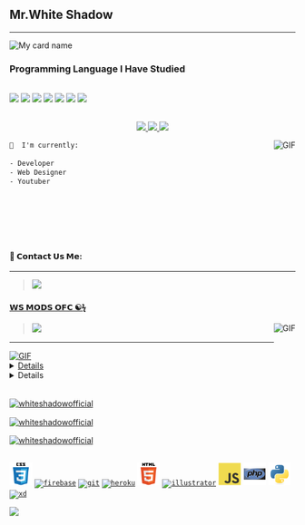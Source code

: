 ## Mr.White Shadow
</p>


----

  ![My card name](https://cardivo.vercel.app/api?name=Mr.White%20Shadow&description=Hi,%20i%27m%20a%20%20%20simple%20developer%20and%20i%27m%2018%20y.o.%20Nice%20to%20meet%20you%20%F0%9F%91%8B&image=https://telegra.ph/file/258d24e5a7ff2f0305c65.jpg?v=4&backgroundColor=%23ecf0f1&github=MrChaby&pattern=leaf&colorPattern=%23eaeaea)
</p>







<h3>Programming Language I Have Studied</h3></br>
<div id="langs">
<img src="https://img.shields.io/badge/Python-3776AB?style=for-the-badge&logo=python&logoColor=white" >
<img src="https://img.shields.io/badge/HTML5-E34F26?style=for-the-badge&logo=html5&logoColor=white" >
<img src="https://img.shields.io/badge/CSS3-1572B6?style=for-the-badge&logo=css3&logoColor=white" >
<img src="https://img.shields.io/badge/C-00599C?style=for-the-badge&logo=c&logoColor=white" >
<img src="https://img.shields.io/badge/C%2B%2B-00599C?style=for-the-badge&logo=c%2B%2B&logoColor=white" >
<img src="https://img.shields.io/badge/Java-2b2e4d?style=for-the-badge&logo=java&logoColor=ff0000" >
<img src="https://img.shields.io/badge/VB.NET-5C2D91?style=for-the-badge&logo=.net&logoColor=white" >
</div>
<div>
&nbsp;
<div id="stats">
<p align="center">
  <a href="https://github.com/whiteshadowofficial">
    <img src="https://komarev.com/ghpvc/?username=whiteshadowofficial&label=Profile%20views&color=ff69b4&label=Profile+Views&style=plastic">

  </a>
  <a href="https://github.com/whiteshadowofficial?tab=stars">
    <img src="https://img.shields.io/github/stars/whiteshadowofficial?color=ff69b4&label=Stars&style=plastic">

  </a>
  <a href="https://github.com/whiteshadowofficial?tab=followers">
    <img src="https://img.shields.io/github/followers/whiteshadowofficial?color=ff69b4&label=Followers&style=plastic">

  </a>
</p>


<img align="right" alt="GIF" height="125px" src="https://telegra.ph/file/258d24e5a7ff2f0305c65.jpg" />



```
📃  I'm currently:

- Developer
- Web Designer
- Youtuber
```  




</br>

</br>



<br><br>
#### 🚀 𝗖𝗼𝗻𝘁𝗮𝗰𝘁 𝗨𝘀 𝗠𝗲:


----

> <a href="http://wa.me/+27791908127?text=හායි🙈🌸"><img src="https://img.shields.io/badge/Contact-White Shadow-ff0000?style=for-the-badge&logo=github&logoColor=ff000000&link=https://youtube.com/channel/UCKW8EUxAo6A7RKhc35H54wg" /><br>

#### 𝗪𝗦 𝗠𝗢𝗗𝗦 𝗢𝗙𝗖 ☯︎ϟ


<img align="right" alt="GIF" height="125px" src="https://telegra.ph/file/34b606df946a576bf1140.jpg" />



> <a href="https://youtube.com/channel/UCKW8EUxAo6A7RKhc35H54wg"><img src="https://img.shields.io/badge/Subscribe-My YT Channel-ff0000?style=for-the-badge&logo=youtube&logoColor=ff000000&link=https://youtube.com/channel/UCKW8EUxAo6A7RKhc35H54wg" /><br>



----
<img align="center" fit="fill" alt="GIF" src="https://media.giphy.com/media/836HiJc7pgzy8iNXCn/giphy.gif" />


<details>

    
![Github Trophy](https://github-profile-trophy.vercel.app/?username=whiteshadowofficial)

</details>

<details>

    
![Metrics](https://metrics.lecoq.io/whiteshadowofficial?template=classic&followup=1&isocalendar=1&languages=1&isocalendar.duration=half-year&config.timezone=IndiaStandardTime%2FIstanbul)

[![News](https://github-readme-stats.vercel.app/api/pin/?username=whiteshadowofficial&theme=highcontrast&repo=whiteshadowofficial)](https://github.com/whiteshadowofficial/whiteshadowofficial)

</details>

</br>



<p align="center">

<a href="https://codepen.io/avipatilpro" target="blank"><img align="center" src="https://cdn.jsdelivr.net/npm/simple-icons@3.0.1/icons/codepen.svg" alt="whiteshadowofficial" height="30" width="40" /></a>

<a href="https://dev.to/avipatilpro" target="blank"><img align="center" src="https://cdn.jsdelivr.net/npm/simple-icons@3.0.1/icons/dev-dot-to.svg" alt="whiteshadowofficial" height="30" width="40" /></a>

<a href="https://www.hackerrank.com/scienceposhitha?hr_r=1" target="blank"><img align="center" src="https://cdn.jsdelivr.net/npm/simple-icons@3.0.1/icons/hackerrank.svg" alt="whiteshadowofficial" height="30" width="40" /></a>

</p>

<p align="center"> 

<code><a href="https://www.w3schools.com/css/" target="_blank"> <img src="https://raw.githubusercontent.com/devicons/devicon/master/icons/css3/css3-original-wordmark.svg" alt="css3" width="40" height="40"/></a></code>&nbsp;<code><a href="https://firebase.google.com/" target="_blank"><img src="https://www.vectorlogo.zone/logos/firebase/firebase-icon.svg" alt="firebase" width="40" height="40"/></a></code>&nbsp;<code><a href="https://git-scm.com/" target="_blank"><img src="https://www.vectorlogo.zone/logos/git-scm/git-scm-icon.svg" alt="git" width="40" height="40"/></a></code>&nbsp;<code><a href="https://heroku.com" target="_blank"><img src="https://www.vectorlogo.zone/logos/heroku/heroku-icon.svg" alt="heroku" width="40" height="40"/></a></code>&nbsp;<code><a href="https://www.w3.org/html/" target="_blank"><img src="https://raw.githubusercontent.com/devicons/devicon/master/icons/html5/html5-original-wordmark.svg" alt="html5" width="40" height="40"/></a></code>&nbsp;<code><a href="https://www.adobe.com/in/products/illustrator.html" target="_blank"><img src="https://www.vectorlogo.zone/logos/adobe_illustrator/adobe_illustrator-icon.svg" alt="illustrator" width="40" height="40"/></a></code>&nbsp;<code><a href="https://developer.mozilla.org/en-US/docs/Web/JavaScript" target="_blank"><img src="https://raw.githubusercontent.com/devicons/devicon/master/icons/javascript/javascript-original.svg" alt="javascript" width="40" height="40"/></a></code>&nbsp;<code><a href="https://www.php.net" target="_blank"><img src="https://raw.githubusercontent.com/devicons/devicon/master/icons/php/php-original.svg" alt="php" width="40" height="40"/></a></code>&nbsp;<code><a href="https://www.python.org" target="_blank"><img src="https://raw.githubusercontent.com/devicons/devicon/master/icons/python/python-original.svg" alt="python" width="40" height="40"/></a></code>&nbsp;<code><a href="https://www.adobe.com/products/xd.html" target="_blank"><img src="https://cdn.worldvectorlogo.com/logos/adobe-xd.svg" alt="xd" width="40" height="40"/></a></code>&nbsp;</p>

<img src="https://telegra.ph/file/ff066a0ccfe1d491b0b07.jpg" >
